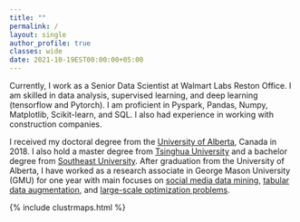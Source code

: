 ```yaml
---
title: ""
permalink: /
layout: single
author_profile: true
classes: wide
date: 2021-10-19EST00:00:00+05:00
---
```


Currently, I work as a Senior Data Scientist at Walmart Labs Reston Office. I am skilled in data analysis, supervised learning, and deep learning (tensorflow and Pytorch). I am proficient in Pyspark, Pandas, Numpy, Matplotlib, Scikit-learn, and SQL. I also had experience in working with construction companies.

I received my doctoral degree from the [University of Alberta](https://www.ualberta.ca/), Canada in 2018. I also hold a master degree from [Tsinghua University](http://www.tsinghua.edu.cn/publish/newthuen/) and a bachelor degree from [Southeast University](http://www.seu.edu.cn/english/). After graduation from the University of Alberta,  I have worked as a research associate in George Mason University (GMU) for one year with main focuses on [social media data mining](/JingLiu/data%20science/GNN/), [tabular data augmentation](/JingLiu/data%20science/GAN/), and [large-scale optimization problems](/JingLiu/data%20science/OPT/). 


{% include clustrmaps.html %}
